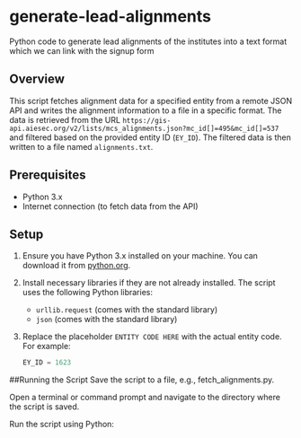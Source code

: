 # generate-lead-alignments
Python code to generate lead alignments of the institutes into a text format which we can link with the signup form

## Overview

This script fetches alignment data for a specified entity from a remote JSON API and writes the alignment information to a file in a specific format. The data is retrieved from the URL `https://gis-api.aiesec.org/v2/lists/mcs_alignments.json?mc_id[]=495&mc_id[]=537` and filtered based on the provided entity ID (`EY_ID`). The filtered data is then written to a file named `alignments.txt`.

## Prerequisites

- Python 3.x
- Internet connection (to fetch data from the API)

## Setup

1. Ensure you have Python 3.x installed on your machine. You can download it from [python.org](https://www.python.org/).

2. Install necessary libraries if they are not already installed. The script uses the following Python libraries:
   - `urllib.request` (comes with the standard library)
   - `json` (comes with the standard library)

3. Replace the placeholder `ENTITY CODE HERE` with the actual entity code. For example:
   ```python
   EY_ID = 1623

##Running the Script
Save the script to a file, e.g., fetch_alignments.py.

Open a terminal or command prompt and navigate to the directory where the script is saved.

Run the script using Python:

```python
